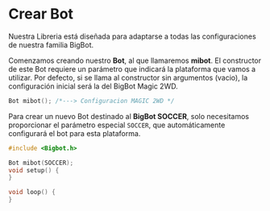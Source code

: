 # Crear Bot
Nuestra Libreria está diseñada para adaptarse a todas las configuraciones de nuestra familia BigBot.

Comenzamos creando nuestro **Bot**, al que llamaremos **mibot**. El constructor de este Bot requiere un parámetro que indicará la plataforma que vamos a utilizar. Por defecto, si se llama al constructor sin argumentos (vacio), la configuración inicial será la del BigBot Magic 2WD.
```c
Bot mibot(); /*---> Configuracion MAGIC 2WD */

```

Para crear un nuevo Bot destinado al **BigBot SOCCER**, solo necesitamos proporcionar el parámetro especial `SOCCER`, que automáticamente configurará el bot para esta plataforma.

```c
#include <Bigbot.h>

Bot mibot(SOCCER);
void setup() {
}

void loop() {
}

```
